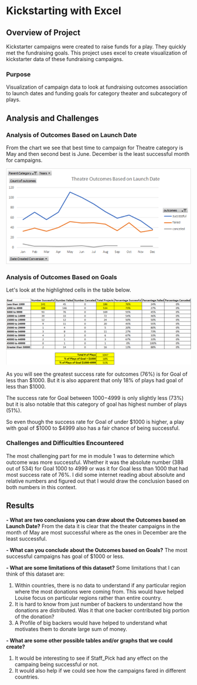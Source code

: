 # Kickstarting with Excel

## Overview of Project
Kickstarter campaigns were created to raise funds for a play. They quickly met the fundraising goals. This project uses excel to create visualization of kickstarter data of these fundraising campaigns.


### Purpose

Visualization of campaign data to look at fundraising outcomes association to launch dates and funding goals for category theater and subcategory of plays.

## Analysis and Challenges


### Analysis of Outcomes Based on Launch Date
From the chart we see that best time to campaign for Theatre category is May and then second best is June. December is the least successful month for campaigns. 

![](./resources/Theater_Outcomes_vs_Launch.png)

### Analysis of Outcomes Based on Goals
Let's look at the highlighted cells in the table below. 

![](./resources/Table-Outcomes_vs_Goals_updt.png)


As you will see the greatest success rate for outcomes (76%) is for Goal of less than $1000. But it is also apparent that only 18% of plays had goal of less than $1000.

The success rate for Goal between $1000-$4999 is only slightly less (73%) but it is also notable that this category of goal has highest number of plays (51%). 

So even though the success rate for Goal of under $1000 is higher, a play with goal of $1000 to $4999 also has a fair chance of being successful.


### Challenges and Difficulties Encountered
The most challenging part for me in module 1 was to determine which outcome was more successful. Whether it was the absolute number (388 out of 534) for Goal 1000 to 4999 or was it for Goal less than 1000 that had most success rate of 76%.
I did some internet reading about absolute and relative numbers and figured out that I would draw the conclusion based on both numbers in this context.


## Results

**- What are two conclusions you can draw about the Outcomes based on Launch Date?**
From the data it is clear that the theater campaigns in the month of May are most successful where as the ones in December are the least successful. 

**- What can you conclude about the Outcomes based on Goals?**
The most successful campaigns has goal of $1000 or less.

**- What are some limitations of this dataset?**
Some limitations that I can think of this dataset are:
1. Within countries, there is no data to understand if any particular region where the most donations were coming from. This would have helped Louise focus on particular regions rather than entire country.
2. It is hard to know from just number of backers to understand how the donations are distributed. Was it that one backer contributed big portion of the donation? 
3. A Profile of big backers would have helped to understand what motivates them to donate large sum of money. 

**- What are some other possible tables and/or graphs that we could create?**
1. It would be interesting to see if Staff_Pick had any effect on the campaing being successful or not. 
2. It would also help if we could see how the campaigns fared in different countries.
